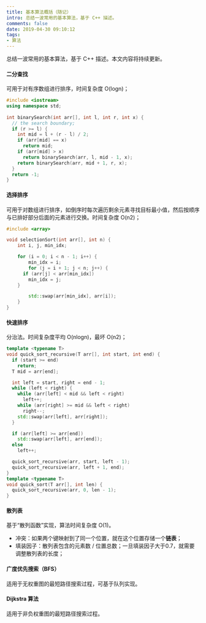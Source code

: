 ```yaml
---
title: 基本算法概括（随记）
intro: 总结一波常用的基本算法，基于 C++ 描述。
comments: false
date: 2019-04-30 09:10:12
tags:
- 算法
---
```


总结一波常用的基本算法，基于 C++ 描述。本文内容将持续更新。

#### 二分查找

可用于对有序数组进行排序，时间复杂度 O(logn)；

```cpp
#include <iostream> 
using namespace std; 
  
int binarySearch(int arr[], int l, int r, int x) {
  // the search boundary;
  if (r >= l) { 
    int mid = l + (r - l) / 2; 
    if (arr[mid] == x)
      return mid; 
    if (arr[mid] > x)
      return binarySearch(arr, l, mid - 1, x); 
    return binarySearch(arr, mid + 1, r, x); 
  } 
  return -1;
}
```

#### 选择排序

可用于对数组进行排序，如倒序时每次遍历剩余元素寻找目标最小值，然后按顺序与已排好部分后面的元素进行交换。时间复杂度 O(n2)；

```cpp
#include <array>

void selectionSort(int arr[], int n) { 
	int i, j, min_idx; 

	for (i = 0; i < n - 1; i++) { 
		min_idx = i; 
		for (j = i + 1; j < n; j++) {
      if (arr[j] < arr[min_idx]) 
        min_idx = j; 
    }

		std::swap(arr[min_idx], arr[i]); 
	} 
} 
```

#### 快速排序

分治法。时间复杂度平均 O(nlogn)，最坏 O(n2)；

```cpp
template <typename T>
void quick_sort_recursive(T arr[], int start, int end) {
  if (start >= end)
    return;
  T mid = arr[end];

  int left = start, right = end - 1;
  while (left < right) {
    while (arr[left] < mid && left < right)
      left++;
    while (arr[right] >= mid && left < right)
      right--;
    std::swap(arr[left], arr[right]);
  }

  if (arr[left] >= arr[end])
    std::swap(arr[left], arr[end]);
  else
    left++;

  quick_sort_recursive(arr, start, left - 1);
  quick_sort_recursive(arr, left + 1, end);
}
template <typename T>
void quick_sort(T arr[], int len) {
  quick_sort_recursive(arr, 0, len - 1);
}
```

#### 散列表

基于“散列函数”实现，算法时间复杂度 O(1)。

* 冲突：如果两个键映射到了同一个位置，就在这个位置存储一个**链表**；
* 填装因子：散列表包含的元素数 / 位置总数；一旦填装因子大于0.7，就需要调整散列表的长度；


#### 广度优先搜索（BFS）

适用于无权重图的最短路径搜索过程，可基于队列实现。


#### Dijkstra 算法

适用于非负权重图的最短路径搜索过程。